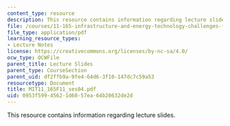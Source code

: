 ```yaml
---
content_type: resource
description: This resource contains information regarding lecture slides.
file: /courses/11-165-infrastructure-and-energy-technology-challenges-fall-2011/0953f59945621d6057ea64b20632de2d_MIT11_165F11_ses04.pdf
file_type: application/pdf
learning_resource_types:
- Lecture Notes
license: https://creativecommons.org/licenses/by-nc-sa/4.0/
ocw_type: OCWFile
parent_title: Lecture Slides
parent_type: CourseSection
parent_uid: df2ffb9a-9fe4-64d6-3f10-147dc7c59a53
resourcetype: Document
title: MIT11_165F11_ses04.pdf
uid: 0953f599-4562-1d60-57ea-64b20632de2d
---
```

This resource contains information regarding lecture slides.